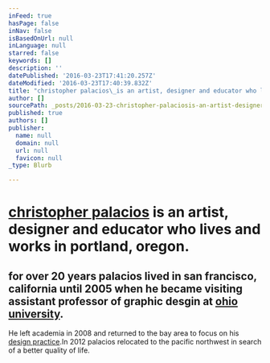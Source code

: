 ```yaml
---
inFeed: true
hasPage: false
inNav: false
isBasedOnUrl: null
inLanguage: null
starred: false
keywords: []
description: ''
datePublished: '2016-03-23T17:41:20.257Z'
dateModified: '2016-03-23T17:40:39.832Z'
title: "christopher palacios\_is an artist, designer and educator who lives and works in portland, oregon."
author: []
sourcePath: _posts/2016-03-23-christopher-palaciosis-an-artist-designer-and-educator-who.md
published: true
authors: []
publisher:
  name: null
  domain: null
  url: null
  favicon: null
_type: Blurb

---
```

# [christopher palacios][0] is an artist, designer and educator who lives and works in portland, oregon.

## for over 20 years palacios lived in san francisco, california until 2005 when he became visiting assistant professor of graphic desgin at [ohio university][1].

He left academia in 2008 and returned to the bay area to focus on his [design practice][2].In 2012 palacios relocated to the pacific northwest in search of a better quality of life.

[0]: http://www.christopherpalacios.com/index.html
[1]: https://www.ohio.edu/finearts/art/academics/programs/graphic-design.cfm
[2]: http://clearcreative.com/